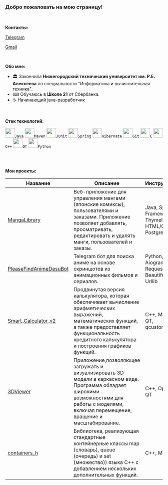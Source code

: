 ### Добро пожаловать на мою страницу!

<br />

**Контакты:**

[Telegram](https://t.me/utheryde)

[Gmail](listener.wireless@gmail.com)

<br />

**Обо мне:**


- 🏛 Закончила **Нижегородский технический университет им. Р.Е. Алексеева** по специальности "Информатика и вычислительная техника".
- ⌨ Обучаюсь в **Школе 21** от Сбербанка.
- ☕ Начинающий java-разработчик

<br />

**Стек технологий:**  

<code><img height="30" src="https://img.icons8.com/?size=96&id=13679&format=png">Java</code>
<code><img height="30" src="https://encrypted-tbn0.gstatic.com/images?q=tbn:ANd9GcRi-C5-izrsJeRUD_-WwfaDB11FCDhmjFwoP_UhaA0E9GJVDDxYW6yZ1VpVN32sYMmXAJY&usqp=CAU">Maven</code>
<code><img height="30" src="https://w7.pngwing.com/pngs/928/911/png-transparent-junit-software-testing-spring-framework-unit-testing-java-others-miscellaneous-text-trademark-thumbnail.png">JUnit</code>
<code><img height="30" src="https://w7.pngwing.com/pngs/713/936/png-transparent-spring-framework-representational-state-transfer-java-api-for-restful-web-services-microservices-others-text-trademark-logo-thumbnail.png">Spring</code>
<code><img height="30" src="https://play-lh.googleusercontent.com/Gwj_E5u_VCKXCM2JuedvsOnTN4REq_m68RKB6NQM5X4kT6mpHrqHP27uoRp6B7QX-3w=w240-h480-rw">Hibernate</code>
<code><img height="30" src="https://img.icons8.com/?size=128&id=46565&format=png">Git</code>
<code><img height="30" src="https://encrypted-tbn0.gstatic.com/images?q=tbn:ANd9GcQocmvJXn62ZNJMINjHiRjiR5nhlLhEE-zH4CEfcIWq8h8Y_9NAWBvH0gs9dA&s">C</code>
<code><img height="30" src="https://img.icons8.com/?size=96&id=40669&format=png">C++</code>
<code><img height="30" src="https://cdn.icon-icons.com/icons2/159/PNG/256/qtproject_qtcreator_qt_22392.png">QT</code>
<code><img height="30" src="https://encrypted-tbn0.gstatic.com/images?q=tbn:ANd9GcRPjbUQah3HBhT28PegjApvbdopnOut7fiHCmjrk_-Gdhg6Ic794Cbm_zdnJSG4mntX7c8&usqp=CAU">Python</code>

<br />
<br />

**Мои проекты:**


| Название | Описание | Инструменты |
| --- | --- | --- |
| [MangaLibrary](https://github.com/Vikrotia/MangaLibrary) | Веб-приложение для управления мангами (японские комиксы), пользователями и заказами. Приложение позволяет добавлять, просматривать, редактировать и удалять манги, пользователей и заказы. | Java, Spring Framework, Thymeleaf, HTML/CSS, PostgreSQL|
| [PleaseFindAnimeDesuBot](https://github.com/Vikrotia/PleaseFindAnimeDesuBot) | Telegram бот для поиска аниме на основе скриншотов из анимационных фильмов и сериалов. | Python, Aiogram, Requests, BeautifulSoup, Urllib|
| [Smart_Calculator_v2](https://github.com/Vikrotia/Smart_Calculator_v2) | Продвинутая версия калькулятора, которая обеспечивает вычисление арифметических выражений, математических функций, а также предоставляет функциональность кредитного калькулятора и построения графиков функций.| C++, Makefile, QT, qcustomplot |
| [3DViewer](https://github.com/Vikrotia/3DViewer) |Приложение,позволяющее загружать и визуализировать 3D модели в каркасном виде. Программа обладает широкими возможностями для работы с моделями, включая перемещение, вращение и масштабирование.| С++, OpenGL, QT |
| [containers_h](https://github.com/Vikrotia/containers_h) |Библиотека, реализующая стандартные контейнерные классы map (словарь), queue (очередь) и set (множество)) языка C++ с добавлением нескольких дополнительных функций.| С++, Makefile |


<br />
<br />


